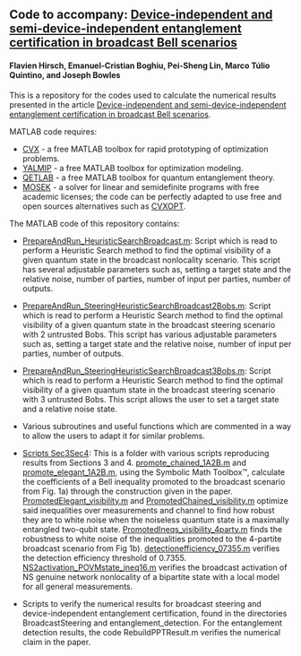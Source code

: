 ## Code to accompany: [Device-independent and semi-device-independent entanglement certification in broadcast Bell scenarios](https://arxiv.org/abs/2111.06358)
#### Flavien Hirsch, Emanuel-Cristian Boghiu, Pei-Sheng Lin, Marco Túlio Quintino, and Joseph Bowles

This is a repository for the codes used to calculate the numerical results presented in the article [Device-independent and semi-device-independent entanglement certification in broadcast Bell scenarios](https://arxiv.org/abs/2111.06358).

 MATLAB code requires:
- [CVX](http://cvxr.com/) - a free MATLAB toolbox for rapid prototyping of optimization problems.
- [YALMIP](https://github.com/yalmip) - a free MATLAB toolbox for optimization modeling.
- [QETLAB](http://www.qetlab.com/) - a free MATLAB toolbox for quantum entanglement theory.
- [MOSEK](https://www.mosek.com/) - a solver for linear and semidefinite programs with free academic licenses; the code can be perfectly adapted to use free and open sources alternatives such as [CVXOPT](https://cvxopt.org/).

The MATLAB code of this repository contains:

- [PrepareAndRun_HeuristicSearchBroadcast.m](https://github.com/josephbowles/broadcast_nl/blob/main/PrepareAndRun_HeuristicSearchBroadcast.m):
Script which is read to perform a Heuristic Search method to find the optimal visibility of a given quantum state in the broadcast nonlocality scenario. This script has several adjustable parameters such as, setting a target state and the relative noise, number of parties, number of input per parties, number of outputs.

- [PrepareAndRun_SteeringHeuristicSearchBroadcast2Bobs.m](https://github.com/josephbowles/broadcast_nl/blob/main/PrepareAndRun_SteeringHeuristicSearchBroadcast2Bobs.m):
Script which is read to perform a Heuristic Search method to find the optimal visibility of a given quantum state in the broadcast steering scenario with 2 untrusted Bobs. This script has various adjustable parameters such as, setting a target state and the relative noise, number of input per parties, number of outputs.

- [PrepareAndRun_SteeringHeuristicSearchBroadcast3Bobs.m](https://github.com/josephbowles/broadcast_nl/blob/main/PrepareAndRun_SteeringHeuristicSearchBroadcast3Bobs.m):
Script which is read to perform a Heuristic Search method to find the optimal visibility of a given quantum state in the broadcast steering scenario with 3 untrusted Bobs. This script allows the user to set a target state and a relative noise state.

- Various subroutines and useful functions which are commented in a way to allow the users to adapt it for similar problems.

- [Scripts Sec3Sec4](https://github.com/ecboghiu/broadcast_nl/tree/main/Scripts%20Sec3Sec4): 
This is a folder with various scripts reproducing results from Sections 3 and 4. [promote_chained_1A2B.m](https://github.com/ecboghiu/broadcast_nl/blob/main/Scripts%20Sec3Sec4/promote_chained_1A2B.m) and [promote_elegant_1A2B.m](https://github.com/ecboghiu/broadcast_nl/blob/main/Scripts%20Sec3Sec4/promote_elegant_1A2B.m), using the Symbolic Math Toolbox™, calculate the coefficients of a Bell inequality promoted to the broadcast scenario from Fig. 1a) through the construction given in the paper. [PromotedElegant_visibility.m](https://github.com/ecboghiu/broadcast_nl/blob/main/Scripts%20Sec3Sec4/PromotedElegant_visibility.m) and [PromotedChained_visibility.m](https://github.com/ecboghiu/broadcast_nl/blob/main/Scripts%20Sec3Sec4/PromotedChained_visibility.m) optimize said inequalities over measurements and channel to find how robust they are to white noise when the noiseless quantum state is a maximally entangled two-qubit state. [PromotedIneqs_visibility_4party.m](https://github.com/ecboghiu/broadcast_nl/blob/main/Scripts%20Sec3Sec4/PromotedIneqs_visibility_4party.m) finds the robustness to white noise of the inequalities promoted to the 4-partite broadcast scenario from Fig 1b). [detectionefficiency_07355.m](https://github.com/ecboghiu/broadcast_nl/blob/main/Scripts%20Sec3Sec4/detectionefficiency_07355.m) verifies the detection efficiency threshold of 0.7355. [NS2activation_POVMstate_ineq16.m](https://github.com/ecboghiu/broadcast_nl/blob/main/Scripts%20Sec3Sec4/NS2activation_POVMstate_ineq16.m) verifies the broadcast activation of NS genuine network nonlocality of a bipartite state with a local model for all general measurements.

- Scripts to verify the numerical results for broadcast steering and device-independent entanglement certification, found in the directories BroadcastSteering and entanglement_detection. For the entanglement detection results, the code RebuildPPTResult.m verifies the numerical claim in the paper. 

